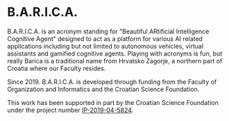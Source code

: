 # B.A.R.I.C.A.
B.A.R.I.C.A. is an acronym standing for "Beautiful ARtificial Intelligence Cognitive Agent" designed to act as a platform for various AI related applications including but not limited to autonomous vehicles, virtual assistants and gamified cognitive agents. Playing with acronyms is fun, but really Barica is a traditional name from Hrvatsko Zagorje, a northern part of Croatia where our Faculty resides.

Since 2019. B.A.R.I.C.A. is developed through funding from the Faculty of Organization and Informatics and the Croatian Science Foundation.

This work has been supported in part by the Croatian Science Foundation under the project number [IP-2019-04-5824](http://dragon.foi.hr:8888/ohai4games).
